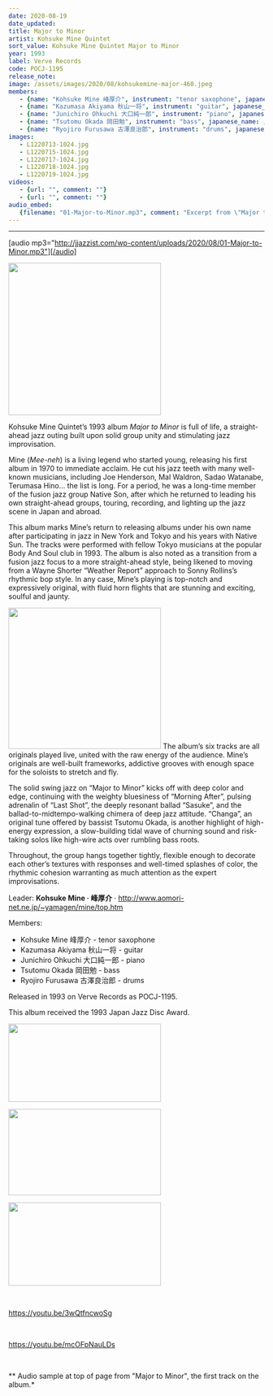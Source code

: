 ```yaml
---
date: 2020-08-19
date_updated: 
title: Major to Minor
artist: Kohsuke Mine Quintet
sort_value: Kohsuke Mine Quintet Major to Minor
year: 1993
label: Verve Records
code: POCJ-1195
release_note: 
image: /assets/images/2020/08/kohsukemine-major-460.jpeg
members:
   - {name: "Kohsuke Mine 峰厚介", instrument: "tenor saxophone", japanese_name: , url: ""}
   - {name: "Kazumasa Akiyama 秋山一将", instrument: "guitar", japanese_name: , url: ""}
   - {name: "Junichiro Ohkuchi 大口純一郎", instrument: "piano", japanese_name: , url: ""}
   - {name: "Tsutomu Okada 岡田勉", instrument: "bass", japanese_name: , url: ""}
   - {name: "Ryojiro Furusawa 古澤良治郎", instrument: "drums", japanese_name: , url: ""}
images: 
   - L1220713-1024.jpg
   - L1220715-1024.jpg
   - L1220717-1024.jpg
   - L1220718-1024.jpg
   - L1220719-1024.jpg
videos: 
   - {url: "", comment: ""}
   - {url: "", comment: ""}
audio_embed:
   {filename: "01-Major-to-Minor.mp3", comment: "Excerpt from \"Major to Minor\", the first track on the album:"}
---
```

---
[audio mp3="http://jjazzist.com/wp-content/uploads/2020/08/01-Major-to-Minor.mp3"][/audio]

<a href="http://jjazzist.com/wp-content/uploads/2020/08/L1220713.jpg"><img class="size-medium wp-image-6060 alignright" src="http://jjazzist.com/wp-content/uploads/2020/08/L1220713-300x300.jpg" alt="" width="300" height="300" /></a>

Kohsuke Mine Quintet’s 1993 album *Major to Minor* is full of life, a straight-ahead jazz outing built upon solid group unity and stimulating jazz improvisation.

Mine (*Mee-neh*) is a living legend who started young, releasing his first album in 1970 to immediate acclaim. He cut his jazz teeth with many well-known musicians, including Joe Henderson, Mal Waldron, Sadao Watanabe, Terumasa Hino... the list is long. For a period, he was a long-time member of the fusion jazz group Native Son, after which he returned to leading his own straight-ahead groups, touring, recording, and lighting up the jazz scene in Japan and abroad.

This album marks Mine’s return to releasing albums under his own name after participating in jazz in New York and Tokyo and his years with Native Sun. The tracks were performed with fellow Tokyo musicians at the popular Body And Soul club in 1993. The album is also noted as a transition from a fusion jazz focus to a more straight-ahead style, being likened to moving from a Wayne Shorter “Weather Report” approach to Sonny Rollins’s rhythmic bop style. In any case, Mine’s playing is top-notch and expressively original, with fluid horn flights that are stunning and exciting, soulful and jaunty.

<a href="http://jjazzist.com/wp-content/uploads/2020/08/L1220715.jpg"><img class="size-medium wp-image-6061 alignright" src="http://jjazzist.com/wp-content/uploads/2020/08/L1220715-300x278.jpg" alt="" width="300" height="278" /></a>
The album’s six tracks are all originals played live, united with the raw energy of the audience. Mine’s originals are well-built frameworks, addictive grooves with enough space for the soloists to stretch and fly.

The solid swing jazz on “Major to Minor” kicks off with deep color and edge, continuing with the weighty bluesiness of “Morning After”, pulsing adrenalin of “Last Shot”, the deeply resonant ballad “Sasuke”, and the ballad-to-midtempo-walking chimera of deep jazz attitude. “Changa”, an original tune offered by bassist Tsutomu Okada, is another highlight of high-energy expression, a slow-building tidal wave of churning sound and risk-taking solos like high-wire acts over rumbling bass roots.

Throughout, the group hangs together tightly, flexible enough to decorate each other’s textures with responses and well-timed splashes of color, the rhythmic cohesion warranting as much attention as the expert improvisations.

Leader: <strong>Kohsuke Mine · 峰厚介</strong> · <a href="http://www.aomori-net.ne.jp/~yamagen/mine/top.htm">http://www.aomori-net.ne.jp/~yamagen/mine/top.htm</a>

Members:
<ul>
 	<li>Kohsuke Mine 峰厚介 - tenor saxophone</li>
 	<li>Kazumasa Akiyama 秋山一将 - guitar</li>
 	<li>Junichiro Ohkuchi 大口純一郎 - piano</li>
 	<li>Tsutomu Okada 岡田勉 - bass</li>
 	<li>Ryojiro Furusawa 古澤良治郎 - drums</li>
</ul>
Released in 1993 on Verve Records as POCJ-1195.

This album received the 1993 Japan Jazz Disc Award.

<a href="http://jjazzist.com/wp-content/uploads/2020/08/L1220717.jpg"><img class="alignnone size-medium wp-image-6062" src="http://jjazzist.com/wp-content/uploads/2020/08/L1220717-300x154.jpg" alt="" width="300" height="154" /></a>

<a href="http://jjazzist.com/wp-content/uploads/2020/08/L1220718.jpg"><img class="alignnone size-medium wp-image-6063" src="http://jjazzist.com/wp-content/uploads/2020/08/L1220718-300x170.jpg" alt="" width="300" height="170" /></a>

<a href="http://jjazzist.com/wp-content/uploads/2020/08/L1220719.jpg"><img class="alignnone size-medium wp-image-6064" src="http://jjazzist.com/wp-content/uploads/2020/08/L1220719-300x164.jpg" alt="" width="300" height="164" /></a>

&nbsp;

https://youtu.be/3wQtfncwoSg

&nbsp;

https://youtu.be/mcOFpNauLDs

&nbsp;

** Audio sample at top of page from "Major to Minor", the first track on the album.*

